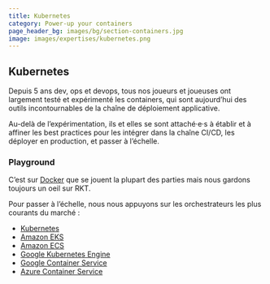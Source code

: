 ```yaml
---
title: Kubernetes
category: Power-up your containers
page_header_bg: images/bg/section-containers.jpg
image: images/expertises/kubernetes.png
---
```



## Kubernetes

Depuis 5 ans dev, ops et devops, tous nos joueurs et joueuses ont largement testé et expérimenté les containers, qui sont aujourd’hui des outils incontournables de la chaîne de déploiement applicative.

Au-delà de l’expérimentation, ils et elles se sont attaché·e·s à établir et à affiner les best practices pour les intégrer dans la chaîne CI/CD, les déployer en production, et passer à l’échelle.

### Playground

C’est sur [Docker](https://www.docker.com/) que se jouent la plupart des parties mais nous gardons toujours un oeil sur RKT.

Pour passer à l’échelle, nous nous appuyons sur les orchestrateurs les plus courants du marché :

- [Kubernetes](https://kubernetes.io/)
- [Amazon EKS](https://aws.amazon.com/eks/)
- [Amazon ECS](https://aws.amazon.com/ecs/)
- [Google Kubernetes Engine](https://cloud.google.com/kubernetes-engine)
- [Google Container Service](https://cloud.google.com/compute/docs/containers)
- [Azure Container Service](https://azure.microsoft.com/en-us/services/container-instances/)
